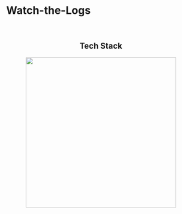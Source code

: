 # Watch-the-Logs


<br>
<h2 align="center" width="1200px"> Tech Stack </h2> 
<p align="center">
  <img width="400px" src="https://skillicons.dev/icons?i=bash,git&perline=10" />
</p>
